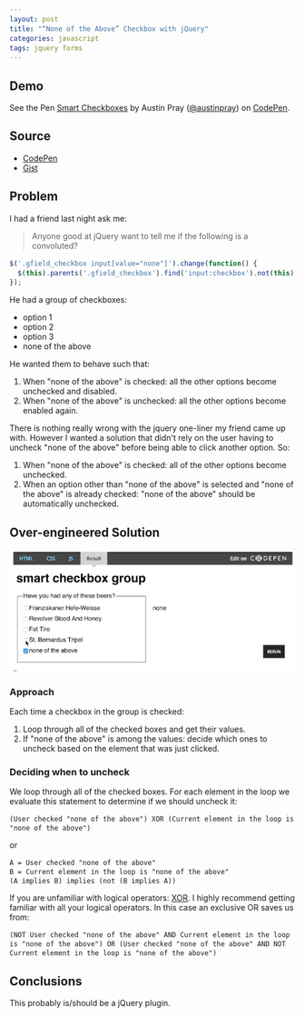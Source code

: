 ```yaml
---
layout: post 
title: "“None of the Above” Checkbox with jQuery" 
categories: javascript
tags: jquery forms
---
```


## Demo

<p 
  data-height="300" 
  data-theme-id="12308" 
  data-slug-hash="KwQQbE" 
  data-default-tab="result" 
  data-user="austinpray" 
  class='codepen'>See the Pen <a
  href='http://codepen.io/austinpray/pen/KwQQbE/'>Smart Checkboxes</a> by Austin
  Pray (<a href='http://codepen.io/austinpray'>@austinpray</a>) on <a
  href='http://codepen.io'>CodePen</a>.</p>
<script async src="//assets.codepen.io/assets/embed/ei.js"></script>

## Source

- [CodePen](http://codepen.io/austinpray/pen/KwQQbE/)
- [Gist](https://gist.github.com/austinpray/0f5d6c5179e855892b46)

## Problem

I had a friend last night ask me:

>Anyone good at jQuery want to tell me if the following is a convoluted?
>
```javascript
$('.gfield_checkbox input[value="none"]').change(function() {
  $(this).parents('.gfield_checkbox').find('input:checkbox').not(this).prop('checked', false).prop('disabled', $(this)[0].checked);
});
```

He had a group of checkboxes:

- option 1
- option 2
- option 3
- none of the above


He wanted them to behave such that:

1. When "none of the above" is checked: all the other options become unchecked and disabled.
2. When "none of the above" is unchecked: all the other options become enabled again.

There is nothing really wrong with the jquery one-liner my friend came up with. However I wanted a solution that didn't rely on the user having to uncheck "none of the above" before being able to click another option. So:

1. When "none of the above" is checked: all of the other options become unchecked.
2. When an option other than "none of the above" is selected and "none of the above" is already checked: "none of the above" should be automatically unchecked.

## Over-engineered Solution

![gif of checkboxes](/assets/checkbox.gif)

### Approach

Each time a checkbox in the group is checked:

1. Loop through all of the checked boxes and get their values.
2. If "none of the above" is among the values: decide which ones to uncheck based on the element that was just clicked.

### Deciding when to uncheck 

We loop through all of the checked boxes. For each element in the loop we evaluate this statement to determine if we should uncheck it:

```
(User checked "none of the above") XOR (Current element in the loop is "none of the above")
```

or 

```
A = User checked "none of the above"
B = Current element in the loop is "none of the above"
(A implies B) implies (not (B implies A))
```

If you are unfamiliar with logical operators: [XOR](https://en.wikipedia.org/wiki/Exclusive_or). I highly recommend getting familiar with all your logical operators. In this case an exclusive OR saves us from:

```
(NOT User checked "none of the above" AND Current element in the loop is "none of the above") OR (User checked "none of the above" AND NOT Current element in the loop is "none of the above")
```

## Conclusions

This probably is/should be a jQuery plugin.
